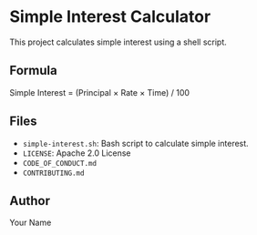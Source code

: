 # Simple Interest Calculator

This project calculates simple interest using a shell script.

## Formula
Simple Interest = (Principal × Rate × Time) / 100

## Files
- `simple-interest.sh`: Bash script to calculate simple interest.
- `LICENSE`: Apache 2.0 License
- `CODE_OF_CONDUCT.md`
- `CONTRIBUTING.md`

## Author
Your Name


